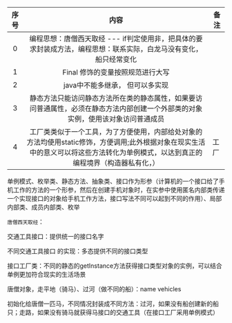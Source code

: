 

| 序号 |                             内容                             | 备注 |
| :--: | :----------------------------------------------------------: | ---- |
|  0   | 编程思想：唐僧西天取经 --- if判定使用非，把具体的要求封装成方法，编程思想：联系实际，白龙马没有变化，船只经常变化 |      |
|  1   |               Final 修饰的变量按照规范进行大写               |      |
|  2   |               java中不能多继承， 但可以多实现                |      |
|  3   | 静态方法只能访问静态方法所在类的静态属性，如果要访问普通属性，必须在静态方法内部创建一个外部类的对象实例，使用该对象访问普通成员 |      |
|  4   | 工厂类类似于一个工具，为了方便使用，内部给处对象的方法均使用static修饰，方便调用;此外根据对象在现实生活中的意义可以将这些方法转化为单例模式，以达到真正的编程境界（构造器私有化，） | 工厂 |





单例模式、枚举类、静态方法、抽象类、接口作为形参（计算机的一个接口给了手机工作的方法的一个形参，然后在创建手机对象时，在实参中使用匿名内部类传递一个实现接口的对象给手机工作方法，接口写法不同可以起到不同的作用）、局部内部类、成员内部类、枚举



`唐僧西天取经`：

交通工具接口：提供统一的接口名字 

不同交通工具接口 的实现：多态提供不同的接口类型 

接口工厂类：不同的静态的getInstance方法获得接口类型对象的实例，可以结合单例更加符合现实的生活场景

唐僧对象，走平地（骑马）、过河（做不同的船）：name vehicles 

初始化给唐僧一匹马，不同情况封装成不同方法：过河，如果没有船创建新的船只；走路，如果没有骑马就获得马接口的交通工具（在接口工厂采用单例模式）





